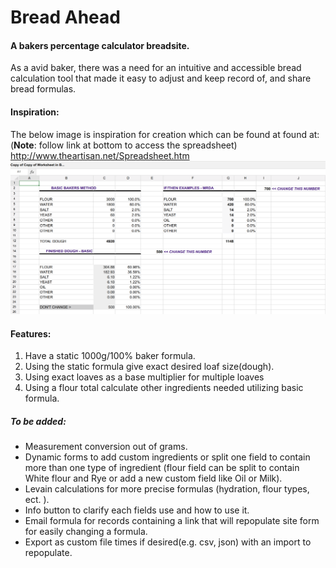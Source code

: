 # Bread Ahead

#### A bakers percentage calculator breadsite.

As a avid baker, there was a need for an intuitive and accessible bread calculation tool that made it easy to adjust and keep record of, and share bread formulas.

#### Inspiration:

   The below image is inspiration for creation which can be found at found at: (**Note**: follow link at bottom to access the spreadsheet) <http://www.theartisan.net/Spreadsheet.htm> 
![bread calc inspiration](assets/bread-spread-calc.png)

#### Features:
1. Have a static 1000g/100% baker formula.
1. Using the static formula give exact desired loaf size(dough).
1. Using exact loaves as a base multiplier for multiple loaves
1. Using a flour total calculate other ingredients needed utilizing basic formula. 


##### To be added:
   * Measurement conversion out of grams.
   * Dynamic forms to add custom ingredients or split one field to contain more than one type of ingredient (flour field can be split to contain White flour and Rye or add a new custom field like Oil or Milk). 
   * Levain calculations for more precise formulas (hydration, flour types, ect. ).
   * Info button to clarify each fields use and how to use it.
   * Email formula for records containing a link that will repopulate site form for easily changing a formula.  
   * Export as custom file times if desired(e.g. csv, json) with an import to repopulate.
